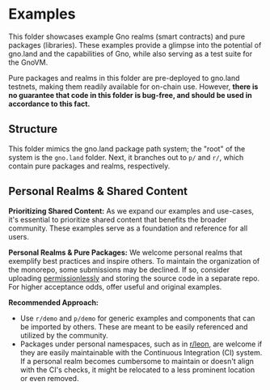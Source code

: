 # Examples

This folder showcases example Gno realms (smart contracts) and pure packages (libraries).
These examples provide a glimpse into the potential of gno.land and the capabilities of Gno,
while also serving as a test suite for the GnoVM.

Pure packages and realms in this folder are pre-deployed to gno.land testnets,
making them readily available for on-chain use. However, **there is no guarantee
that code in this folder is bug-free, and should be used in accordance to this fact.**

## Structure

This folder mimics the gno.land package path system; the "root" of the system is
the `gno.land` folder. Next, it branches out to `p/` and `r/`, which contain
pure packages and realms, respectively.

## Personal Realms & Shared Content

**Prioritizing Shared Content:** As we expand our examples and use-cases, it's
essential to prioritize shared content that benefits the broader community.
These examples serve as a foundation and reference for all users.

**Personal Realms & Pure Packages:** We welcome personal realms that
exemplify best practices and inspire others. To maintain the organization
of the monorepo, some submissions may be declined. If so, consider uploading
[permissionlessly](../docs/gno-tooling/cli/gnokey/state-changing-calls.md#addpackage)
and storing the source code in a separate repo. For higher
acceptance odds, offer useful and original examples.

**Recommended Approach:**
- Use `r/demo` and `p/demo` for generic examples and components that can be
  imported by others. These are meant to be easily referenced and utilized by the
  community.
- Packages under personal namespaces, such as in [r/leon](./gno.land/r/leon),
  are welcome if they are easily maintainable with the Continuous Integration (CI)
  system. If a personal realm becomes cumbersome to maintain or doesn't align with
  the CI's checks, it might be relocated to a less prominent location or even removed. 